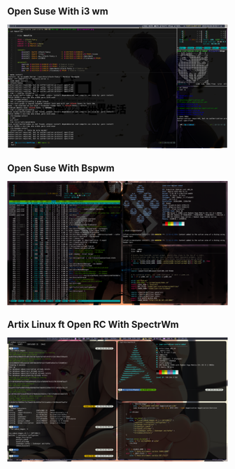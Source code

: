 <h2> Open Suse With i3 wm</h2>
<img src="https://raw.githubusercontent.com/jSierraB3991/dotfiles/main/i3/Open-suse-i3.png" />

<h2> Open Suse With Bspwm </h2>
<img src="https://raw.githubusercontent.com/jSierraB3991/dotfiles/main/bspwm/siduction-bspwm.png" />

<h2> Artix Linux ft Open RC With SpectrWm </h2>
<img src="https://raw.githubusercontent.com/jSierraB3991/dotfiles/main/spectrwm/artix-open-rc-spectrwm.png" />
